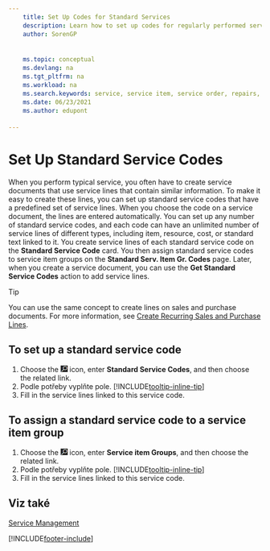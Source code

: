 ```yaml
---
    title: Set Up Codes for Standard Services
    description: Learn how to set up codes for regularly performed service activities with a predefined set of service lines.
    author: SorenGP


    ms.topic: conceptual
    ms.devlang: na
    ms.tgt_pltfrm: na
    ms.workload: na
    ms.search.keywords: service, service item, service order, repairs, maintenance
    ms.date: 06/23/2021
    ms.author: edupont

---
```


# Set Up Standard Service Codes

When you perform typical service, you often have to create service documents that use service lines that contain similar information. To make it easy to create these lines, you can set up standard service codes that have a predefined set of service lines. When you choose the code on a service document, the lines are entered automatically. You can set up any number of standard service codes, and each code can have an unlimited number of service lines of different types, including item, resource, cost, or standard text linked to it. You create service lines of each standard service code on the **Standard Service Code** card. You then assign standard service codes to service item groups on the **Standard Serv. Item Gr. Codes** page. Later, when you create a service document, you can use the **Get Standard Service Codes** action to add service lines.

> [!Tip]
> You can use the same concept to create lines on sales and purchase documents. For more information, see [Create Recurring Sales and Purchase Lines](sales-how-work-standard-lines.md).

## To set up a standard service code

1. Choose the ![Lightbulb that opens the Tell Me feature.](media/ui-search/search_small.png "Tell me what you want to do") icon, enter **Standard Service Codes**, and then choose the related link.
2. Podle potřeby vyplňte pole. [!INCLUDE[tooltip-inline-tip](includes/tooltip-inline-tip_md.md)]
3. Fill in the service lines linked to this service code.

## To assign a standard service code to a service item group

1. Choose the ![Lightbulb that opens the Tell Me feature.](media/ui-search/search_small.png "Tell me what you want to do") icon, enter **Service item Groups**, and then choose the related link.
2. Podle potřeby vyplňte pole. [!INCLUDE[tooltip-inline-tip](includes/tooltip-inline-tip_md.md)]
3. Fill in the service lines linked to this service code.

## Viz také

[Service Management](service-service.md)

[!INCLUDE[footer-include](includes/footer-banner.md)]